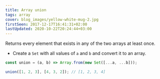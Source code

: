 ```yaml
---
title: Array union
tags: array
cover: blog_images/yellow-white-mug-2.jpg
firstSeen: 2017-12-17T16:41:31+02:00
lastUpdated: 2020-10-22T20:24:44+03:00
---
```


Returns every element that exists in any of the two arrays at least once.

- Create a `Set` with all values of `a` and `b` and convert it to an array.

```js
const union = (a, b) => Array.from(new Set([...a, ...b]));
```

```js
union([1, 2, 3], [4, 3, 2]); // [1, 2, 3, 4]
```

